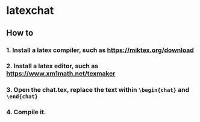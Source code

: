 # latexchat

## How to
### 1. Install a latex compiler, such as https://miktex.org/download
### 2. Install a latex editor, such as https://www.xm1math.net/texmaker
### 3. Open the chat.tex, replace the text within ```\begin{chat}``` and ```\end{chat}```
### 4. Compile it.
